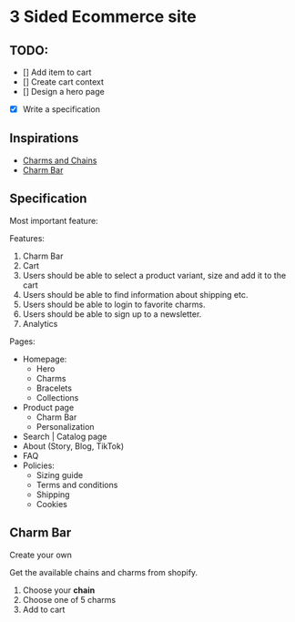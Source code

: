# 3 Sided Ecommerce site

## TODO:

- [] Add item to cart
- [] Create cart context
- [] Design a hero page
- [x] Write a specification

## Inspirations

- [Charms and Chains](https://www.madebymary.com/collections/charms-and-chains)
- [Charm Bar](https://www.lavenderandgracedesigns.com/products/charm-necklace-1)

## Specification

Most important feature:

Features:

1. Charm Bar
2. Cart
3. Users should be able to select a product variant, size and add it to the cart
4. Users should be able to find information about shipping etc.
5. Users should be able to login to favorite charms.
6. Users should be able to sign up to a newsletter.
7. Analytics

Pages:

- Homepage:
  - Hero
  - Charms
  - Bracelets
  - Collections
- Product page
  - Charm Bar
  - Personalization
- Search | Catalog page
- About (Story, Blog, TikTok)
- FAQ
- Policies:
  - Sizing guide
  - Terms and conditions
  - Shipping
  - Cookies

## Charm Bar

Create your own

Get the available chains and charms from shopify.

1. Choose your **chain**
2. Choose one of 5 charms
3. Add to cart
